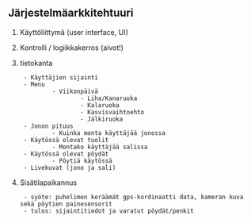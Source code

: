 ##  Järjestelmäarkkitehtuuri

1. Käyttöliittymä (user interface, UI)
        
2. Kontrolli / logiikkakerros (aivot!)

3. tietokanta
        
        - Käyttäjien sijainti
        - Menu
                - Viikonpäivä
                        - Liha/Kanaruoka
                        - Kalaruoka
                        - Kasvisvaihtoehto      
                        - Jälkiruoka
        - Jonon pituus
                - Kuinka monta käyttäjää jonossa
        - Käytössä olevat tuolit
                - Montako käyttäjää salissa
        - Käytössä olevat pöydät
                - Pöytiä käytössä
        - Livekuvat (jono ja sali)
        
4. Sisätilapaikannus

        - syöte: puhelimen keräämät gps-kordinaatti data, kameran kuva sekä pöytien painesensorit
        - tulos: sijaintitiedot ja varatut pöydät/penkit

